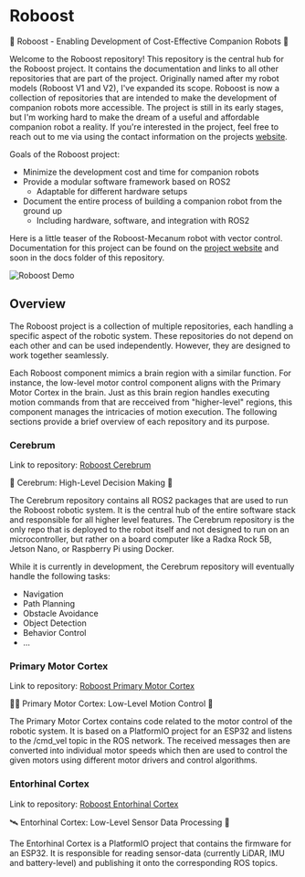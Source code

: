 # Roboost

🤖 Roboost - Enabling Development of Cost-Effective Companion Robots 🤖

Welcome to the Roboost repository! This repository is the central hub for the Roboost project. It contains the documentation and links to all other repositories that are part of the project. Originally named after my robot models (Roboost V1 and V2), I've expanded its scope. Roboost is now a collection of repositories that are intended to make the development of companion robots more accessible. The project is still in its early stages, but I'm working hard to make the dream of a useful and affordable companion robot a reality. If you're interested in the project, feel free to reach out to me via using the contact information on the projects [website](https://technologiehub.at/Roboost/).

Goals of the Roboost project:

- Minimize the development cost and time for companion robots
- Provide a modular software framework based on ROS2
  - Adaptable for different hardware setups
- Document the entire process of building a companion robot from the ground up
  - Including hardware, software, and integration with ROS2

Here is a little teaser of the Roboost-Mecanum robot with vector control. Documentation for this project can be found on the [project website](https://technologiehub.at/Roboost/) and soon in the docs folder of this repository.

![Roboost Demo](res/Roboost-Demo.gif "Roboost Demo")

## Overview

The Roboost project is a collection of multiple repositories, each handling a specific aspect of the robotic system. These repositories do not depend on each other and can be used independently. However, they are designed to work together seamlessly.

Each Roboost component mimics a brain region with a similar function. For instance, the low-level motor control component aligns with the Primary Motor Cortex in the brain. Just as this brain region handles executing motion commands from that are recceived from "higher-level" regions, this component manages the intricacies of motion execution. The following sections provide a brief overview of each repository and its purpose.

### Cerebrum

Link to repository: [Roboost Cerebrum](https://github.com/Roboost-Robotics/Roboost-Cerebrum)

🧠 Cerebrum: High-Level Decision Making 🤖

The Cerebrum repository contains all ROS2 packages that are used to run the Roboost robotic system. It is the central hub of the entire software stack and responsible for all higher level features. The Cerebrum repository is the only repo that is deployed to the robot itself and not designed to run on an microcontroller, but rather on a board computer like a Radxa Rock 5B, Jetson Nano, or Raspberry Pi using Docker.

While it is currently in development, the Cerebrum repository will eventually handle the following tasks:

- Navigation
- Path Planning
- Obstacle Avoidance
- Object Detection
- Behavior Control
- ...

### Primary Motor Cortex

Link to repository: [Roboost Primary Motor Cortex](https://github.com/Roboost-Robotics/Roboost-Primary-Motor-Cortex)

🏃‍♂️ Primary Motor Cortex: Low-Level Motion Control 🤖

The Primary Motor Cortex contains code related to the motor control of the robotic system. It is based on a PlatformIO project for an ESP32 and listens to the /cmd_vel topic in the ROS network. The received messages then are converted into individual motor speeds which then are used to control the given motors using different motor drivers and control algorithms.

### Entorhinal Cortex

Link to repository: [Roboost Entorhinal Cortex](https://github.com/Roboost-Robotics/Roboost-Entorhinal-Cortex)

🛰️ Entorhinal Cortex: Low-Level Sensor Data Processing 🤖

The Entorhinal Cortex is a PlatformIO project that contains the firmware for an ESP32. It is responsible for reading sensor-data (currently LiDAR, IMU and battery-level) and publishing it onto the corresponding ROS topics.
